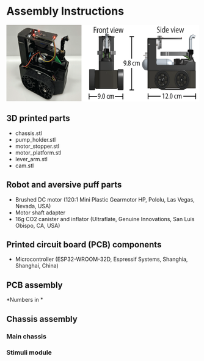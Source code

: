 # Assembly Instructions 

<!-- ![Alt Text](https://github.com/cellworld/robot_assembly/blob/master/robot_overview.png) -->
<p align="center">
  <img src="https://github.com/cellworld/robot_assembly/blob/master/images/robot_overview.png" alt="robot_overview" width="600" height="200">
</p>


## 3D printed parts
* chassis.stl 
* pump_holder.stl
* motor_stopper.stl
* motor_platform.stl
* lever_arm.stl
* cam.stl

## Robot and aversive puff parts
* Brushed DC motor (120:1 Mini
Plastic Gearmotor HP, Pololu, Las Vegas,
Nevada, USA)
* Motor shaft adapter
* 16g CO2 canister and inflator (Ultraflate, Genuine Innovations, San Luis Obispo, CA, USA)


## Printed circuit board (PCB) components
* Microcontroller (ESP32-WROOM-32D, Espressif Systems, Shanghia, Shanghai,
China)



## PCB assembly
*Numbers in *

## Chassis assembly
### Main chassis
### Stimuli module 




